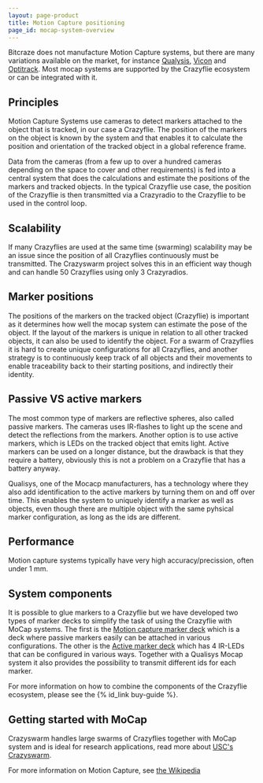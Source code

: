 ```yaml
---
layout: page-product
title: Motion Capture positioning
page_id: mocap-system-overview
---
```


Bitcraze does not manufacture Motion Capture systems, but there are many variations available on the market, for instance
[Qualysis](https://www.qualisys.com/), [Vicon](https://www.vicon.com/) and [Optitrack](https://optitrack.com/). Most mocap
systems are supported by the Crazyflie ecosystem or can be integrated with it.

## Principles

Motion Capture Systems use cameras to detect markers attached to the object that is tracked, in our case a Crazyflie.
The position of the markers on the object is known by the system and that enables it to calculate the position and orientation of the
tracked object in a global reference frame.

Data from the cameras (from a few up to over a hundred cameras depending on the space to cover and other requirements)
is fed into a central system that does the calculations and estimate the positions of the markers
and tracked objects. In the typical Crazyflie use case, the position of the Crazyflie is then transmitted via a Crazyradio
to the Crazyflie to be used in the control loop.

## Scalability

If many Crazyflies are used at the same time (swarming) scalability may be an issue since the position of all
Crazyflies continuously must be transmitted. The Crazyswarm project solves this in an efficient way though and
can handle 50 Crazyflies using only 3 Crazyradios.

## Marker positions

The positions of the markers on the tracked object (Crazyflie) is important as it determines how well the mocap
system can estimate the pose of the object. If the layout of the markers is unique in relation to all other tracked objects,
it can also be used to identify the object. For a swarm of Crazyflies it is hard to create unique configurations
for all Crazyflies, and another strategy is to continuously keep track of all objects and their movements to
enable traceability back to their starting positions, and indirectly their identity.

## Passive VS active markers

The most common type of markers are reflective spheres, also called passive markers. The cameras uses IR-flashes to
light up the scene and detect the reflections from the markers. Another option is to use active markers, which is
LEDs on the tracked object that emits light. Active markers can be used on a longer distance, but the drawback is that
they require a battery, obviously this is not a problem on a Crazyflie that has a battery anyway.

Qualisys, one of the Mocacp manufacturers, has a technology where they also add identification to the active markers
by turning them on and off over time. This enables the system to uniquely identify a marker as well as objects,
even though there are multiple object with the same pyhsical marker configuration, as long as the ids are different.

## Performance

Motion capture systems typically have very high accuracy/precission, often under 1 mm.

## System components

It is possible to glue markers to a Crazyflie but we have developed two types of marker decks to simplify the task
of using the Crazyflie with MoCap systems. The first is the
[Motion capture marker deck](https://store.bitcraze.io/collections/decks/products/motion-capture-marker-deck)
which is a deck where passive markers easily can be attached in various configurations. The other is the
[Active marker deck](https://store.bitcraze.io/collections/decks/products/active-marker-deck) which has 4 IR-LEDs that can
be configured in various ways. Together with a Qualisys Mocap system it also provides the possibility to transmit
different ids for each marker.

For more information on how to combine the components of the Crazyflie ecosystem, please see the {% id_link buy-guide %}.

## Getting started with MoCap

Crazyswarm handles large swarms of Crazyflies together with MoCap system and is ideal for research applications, read more
about [USC's Crazyswarm](https://crazyswarm.readthedocs.io/en/latest/).

For more information on Motion Capture, see [the Wikipedia](https://en.wikipedia.org/wiki/Motion_capture)
